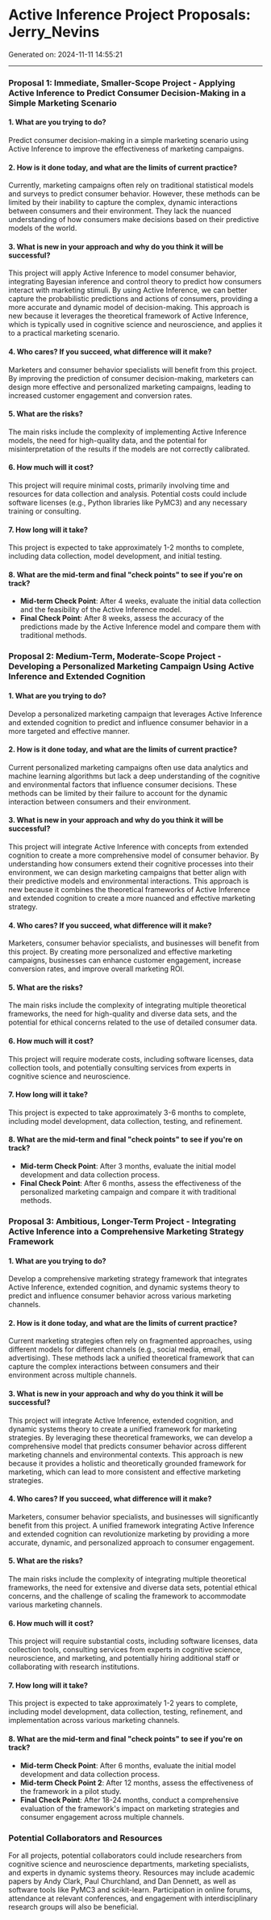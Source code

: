 # Active Inference Project Proposals: Jerry_Nevins

Generated on: 2024-11-11 14:55:21

---

### Proposal 1: Immediate, Smaller-Scope Project - Applying Active Inference to Predict Consumer Decision-Making in a Simple Marketing Scenario

#### 1. What are you trying to do?
Predict consumer decision-making in a simple marketing scenario using Active Inference to improve the effectiveness of marketing campaigns.

#### 2. How is it done today, and what are the limits of current practice?
Currently, marketing campaigns often rely on traditional statistical models and surveys to predict consumer behavior. However, these methods can be limited by their inability to capture the complex, dynamic interactions between consumers and their environment. They lack the nuanced understanding of how consumers make decisions based on their predictive models of the world.

#### 3. What is new in your approach and why do you think it will be successful?
This project will apply Active Inference to model consumer behavior, integrating Bayesian inference and control theory to predict how consumers interact with marketing stimuli. By using Active Inference, we can better capture the probabilistic predictions and actions of consumers, providing a more accurate and dynamic model of decision-making. This approach is new because it leverages the theoretical framework of Active Inference, which is typically used in cognitive science and neuroscience, and applies it to a practical marketing scenario.

#### 4. Who cares? If you succeed, what difference will it make?
Marketers and consumer behavior specialists will benefit from this project. By improving the prediction of consumer decision-making, marketers can design more effective and personalized marketing campaigns, leading to increased customer engagement and conversion rates.

#### 5. What are the risks?
The main risks include the complexity of implementing Active Inference models, the need for high-quality data, and the potential for misinterpretation of the results if the models are not correctly calibrated.

#### 6. How much will it cost?
This project will require minimal costs, primarily involving time and resources for data collection and analysis. Potential costs could include software licenses (e.g., Python libraries like PyMC3) and any necessary training or consulting.

#### 7. How long will it take?
This project is expected to take approximately 1-2 months to complete, including data collection, model development, and initial testing.

#### 8. What are the mid-term and final "check points" to see if you're on track?
- **Mid-term Check Point**: After 4 weeks, evaluate the initial data collection and the feasibility of the Active Inference model.
- **Final Check Point**: After 8 weeks, assess the accuracy of the predictions made by the Active Inference model and compare them with traditional methods.

### Proposal 2: Medium-Term, Moderate-Scope Project - Developing a Personalized Marketing Campaign Using Active Inference and Extended Cognition

#### 1. What are you trying to do?
Develop a personalized marketing campaign that leverages Active Inference and extended cognition to predict and influence consumer behavior in a more targeted and effective manner.

#### 2. How is it done today, and what are the limits of current practice?
Current personalized marketing campaigns often use data analytics and machine learning algorithms but lack a deep understanding of the cognitive and environmental factors that influence consumer decisions. These methods can be limited by their failure to account for the dynamic interaction between consumers and their environment.

#### 3. What is new in your approach and why do you think it will be successful?
This project will integrate Active Inference with concepts from extended cognition to create a more comprehensive model of consumer behavior. By understanding how consumers extend their cognitive processes into their environment, we can design marketing campaigns that better align with their predictive models and environmental interactions. This approach is new because it combines the theoretical frameworks of Active Inference and extended cognition to create a more nuanced and effective marketing strategy.

#### 4. Who cares? If you succeed, what difference will it make?
Marketers, consumer behavior specialists, and businesses will benefit from this project. By creating more personalized and effective marketing campaigns, businesses can enhance customer engagement, increase conversion rates, and improve overall marketing ROI.

#### 5. What are the risks?
The main risks include the complexity of integrating multiple theoretical frameworks, the need for high-quality and diverse data sets, and the potential for ethical concerns related to the use of detailed consumer data.

#### 6. How much will it cost?
This project will require moderate costs, including software licenses, data collection tools, and potentially consulting services from experts in cognitive science and neuroscience.

#### 7. How long will it take?
This project is expected to take approximately 3-6 months to complete, including model development, data collection, testing, and refinement.

#### 8. What are the mid-term and final "check points" to see if you're on track?
- **Mid-term Check Point**: After 3 months, evaluate the initial model development and data collection process.
- **Final Check Point**: After 6 months, assess the effectiveness of the personalized marketing campaign and compare it with traditional methods.

### Proposal 3: Ambitious, Longer-Term Project - Integrating Active Inference into a Comprehensive Marketing Strategy Framework

#### 1. What are you trying to do?
Develop a comprehensive marketing strategy framework that integrates Active Inference, extended cognition, and dynamic systems theory to predict and influence consumer behavior across various marketing channels.

#### 2. How is it done today, and what are the limits of current practice?
Current marketing strategies often rely on fragmented approaches, using different models for different channels (e.g., social media, email, advertising). These methods lack a unified theoretical framework that can capture the complex interactions between consumers and their environment across multiple channels.

#### 3. What is new in your approach and why do you think it will be successful?
This project will integrate Active Inference, extended cognition, and dynamic systems theory to create a unified framework for marketing strategies. By leveraging these theoretical frameworks, we can develop a comprehensive model that predicts consumer behavior across different marketing channels and environmental contexts. This approach is new because it provides a holistic and theoretically grounded framework for marketing, which can lead to more consistent and effective marketing strategies.

#### 4. Who cares? If you succeed, what difference will it make?
Marketers, consumer behavior specialists, and businesses will significantly benefit from this project. A unified framework integrating Active Inference and extended cognition can revolutionize marketing by providing a more accurate, dynamic, and personalized approach to consumer engagement.

#### 5. What are the risks?
The main risks include the complexity of integrating multiple theoretical frameworks, the need for extensive and diverse data sets, potential ethical concerns, and the challenge of scaling the framework to accommodate various marketing channels.

#### 6. How much will it cost?
This project will require substantial costs, including software licenses, data collection tools, consulting services from experts in cognitive science, neuroscience, and marketing, and potentially hiring additional staff or collaborating with research institutions.

#### 7. How long will it take?
This project is expected to take approximately 1-2 years to complete, including model development, data collection, testing, refinement, and implementation across various marketing channels.

#### 8. What are the mid-term and final "check points" to see if you're on track?
- **Mid-term Check Point**: After 6 months, evaluate the initial model development and data collection process.
- **Mid-term Check Point 2**: After 12 months, assess the effectiveness of the framework in a pilot study.
- **Final Check Point**: After 18-24 months, conduct a comprehensive evaluation of the framework's impact on marketing strategies and consumer engagement across multiple channels.

### Potential Collaborators and Resources
For all projects, potential collaborators could include researchers from cognitive science and neuroscience departments, marketing specialists, and experts in dynamic systems theory. Resources may include academic papers by Andy Clark, Paul Churchland, and Dan Dennett, as well as software tools like PyMC3 and scikit-learn. Participation in online forums, attendance at relevant conferences, and engagement with interdisciplinary research groups will also be beneficial.